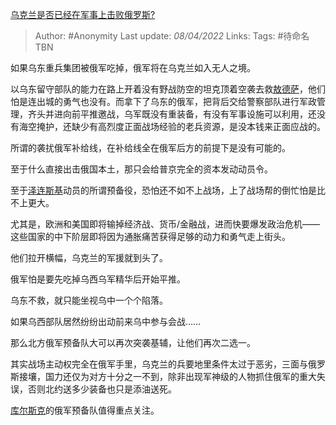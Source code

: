 [乌克兰是否已经在军事上击败俄罗斯?](https://www.zhihu.com/question/520492588/answer/2420589582)

> Author: #Anonymity 
Last update: *08/04/2022* 
Links: 
Tags: #待命名TBN 
  

如果乌东重兵集团被俄军吃掉，俄军将在乌克兰如入无人之境。

以乌东留守部队的能力在路上开着没有野战防空的坦克顶着空袭去救[敖德萨](https://www.zhihu.com/search?q=%E6%95%96%E5%BE%B7%E8%90%A8&search_source=Entity&hybrid_search_source=Entity&hybrid_search_extra=%7B%22sourceType%22%3A%22answer%22%2C%22sourceId%22%3A2420589582%7D)，他们怕是连出城的勇气也没有。而拿下了乌东的俄军，把背后交给警察部队进行军政管理，齐头并进向前平推邀战，乌军既没有重装备，有没有军事设施可以利用，还没有海空掩护，还缺少有高烈度正面战场经验的老兵资源，是没本钱来正面应战的。

所谓的袭扰俄军补给线，在补给线全在俄军后方的前提下是没有可能的。

至于什么直接出击俄国本土，那只会给普京完全的资本发动动员令。

至于[泽连斯基](https://www.zhihu.com/search?q=%E6%B3%BD%E8%BF%9E%E6%96%AF%E5%9F%BA&search_source=Entity&hybrid_search_source=Entity&hybrid_search_extra=%7B%22sourceType%22%3A%22answer%22%2C%22sourceId%22%3A2420589582%7D)动员的所谓预备役，恐怕还不如不上战场，上了战场帮的倒忙怕是比不上更大。

  

尤其是，欧洲和美国即将输掉经济战、货币/金融战，进而快要爆发政治危机——这些国家的中下阶层即将因为通胀痛苦获得足够的动力和勇气走上街头。

他们拉开横幅，乌克兰的军援就到头了。

俄军怕是要先吃掉乌西乌军精华后开始平推。

乌东不救，就只能坐视乌中一个个陷落。

如果乌西部队居然纷纷出动前来乌中参与会战……

那么北方俄军预备队大可以再次突袭基辅，让他们再次二选一。

其实战场主动权完全在俄军手里，乌克兰的兵要地里条件太过于恶劣，三面与俄罗斯接壤，国力还仅为对方十分之一不到，除非出现军神级的人物抓住俄军的重大失误，否则北约送多少装备也只是添油送死。

[库尔斯克](https://www.zhihu.com/search?q=%E5%BA%93%E5%B0%94%E6%96%AF%E5%85%8B&search_source=Entity&hybrid_search_source=Entity&hybrid_search_extra=%7B%22sourceType%22%3A%22answer%22%2C%22sourceId%22%3A2420589582%7D)的俄军预备队值得重点关注。

